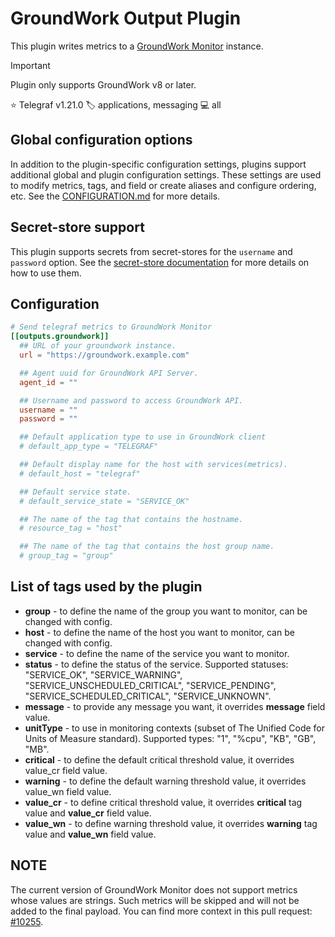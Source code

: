 # GroundWork Output Plugin

This plugin writes metrics to a [GroundWork Monitor][groundwork] instance.

> [!IMPORTANT]
> Plugin only supports GroundWork v8 or later.

⭐ Telegraf v1.21.0
🏷️ applications, messaging
💻 all

[groundwork]: https://www.gwos.com/product/groundwork-monitor/

## Global configuration options <!-- @/docs/includes/plugin_config.md -->

In addition to the plugin-specific configuration settings, plugins support
additional global and plugin configuration settings. These settings are used to
modify metrics, tags, and field or create aliases and configure ordering, etc.
See the [CONFIGURATION.md][CONFIGURATION.md] for more details.

[CONFIGURATION.md]: ../../../docs/CONFIGURATION.md#plugins

## Secret-store support

This plugin supports secrets from secret-stores for the `username` and
`password` option.
See the [secret-store documentation][SECRETSTORE] for more details on how
to use them.

[SECRETSTORE]: ../../../docs/CONFIGURATION.md#secret-store-secrets

## Configuration

```toml @sample.conf
# Send telegraf metrics to GroundWork Monitor
[[outputs.groundwork]]
  ## URL of your groundwork instance.
  url = "https://groundwork.example.com"

  ## Agent uuid for GroundWork API Server.
  agent_id = ""

  ## Username and password to access GroundWork API.
  username = ""
  password = ""

  ## Default application type to use in GroundWork client
  # default_app_type = "TELEGRAF"

  ## Default display name for the host with services(metrics).
  # default_host = "telegraf"

  ## Default service state.
  # default_service_state = "SERVICE_OK"

  ## The name of the tag that contains the hostname.
  # resource_tag = "host"

  ## The name of the tag that contains the host group name.
  # group_tag = "group"
```

## List of tags used by the plugin

* __group__ - to define the name of the group you want to monitor,
  can be changed with config.
* __host__ - to define the name of the host you want to monitor,
  can be changed with config.
* __service__ - to define the name of the service you want to monitor.
* __status__ - to define the status of the service. Supported statuses:
  "SERVICE_OK", "SERVICE_WARNING", "SERVICE_UNSCHEDULED_CRITICAL",
  "SERVICE_PENDING", "SERVICE_SCHEDULED_CRITICAL", "SERVICE_UNKNOWN".
* __message__ - to provide any message you want,
  it overrides __message__ field value.
* __unitType__ - to use in monitoring contexts (subset of The Unified Code for
  Units of Measure standard). Supported types: "1", "%cpu", "KB", "GB", "MB".
* __critical__ - to define the default critical threshold value,
  it overrides value_cr field value.
* __warning__ - to define the default warning threshold value,
  it overrides value_wn field value.
* __value_cr__ - to define critical threshold value,
  it overrides __critical__ tag value and __value_cr__ field value.
* __value_wn__ - to define warning threshold value,
  it overrides __warning__ tag value and __value_wn__ field value.

## NOTE

The current version of GroundWork Monitor does not support metrics whose values
are strings. Such metrics will be skipped and will not be added to the final
payload. You can find more context in this pull request: [#10255][].

[#10255]: https://github.com/influxdata/telegraf/pull/10255
